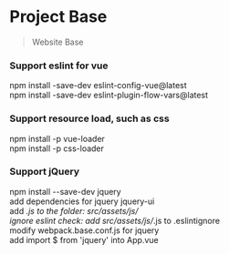 # Project Base
> Website Base

### Support eslint for vue
npm install -save-dev eslint-config-vue@latest <br/>
npm install -save-dev eslint-plugin-flow-vars@latest

### Support resource load, such as css
npm install -p vue-loader <br/>
npm install -p css-loader

### Support jQuery
npm install --save-dev jquery<br/>
add dependencies for jquery jquery-ui<br/>
add *.js to the folder: src/assets/js/<br/>
ignore eslint check: add src/assets/js/*.js to .eslintignore<br/>
modify webpack.base.conf.js for jquery<br/>
add import $ from 'jquery' into App.vue